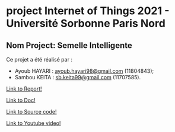# project Internet of Things 2021 - Université Sorbonne Paris Nord

## Nom Project:  Semelle Intelligente

Ce projet a été réalisé par :

   - Ayoub HAYARI : ayoub.hayari98@gmail.com (11804843);
   - Sambou KEITA : sb.keita99@gmail.com (11707585).
    
    


[Link to Report!](https://github.com/institut-galilee/2020-semelle-intelligente/blob/master/doc/Report.pdf)

[Link to Doc!](https://github.com/institut-galilee/2020-semelle-intelligente/tree/master/doc)

[Link to Source code!](https://github.com/institut-galilee/2020-semelle-intelligente/tree/master/src)

[Link to Youtube video!](https://youtu.be/9NmV4ul7Rio)
